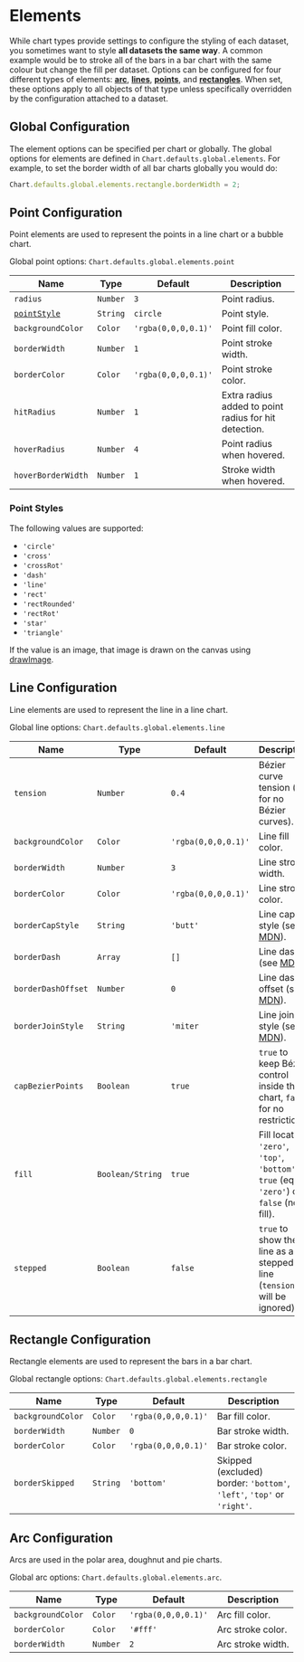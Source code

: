# Elements

While chart types provide settings to configure the styling of each dataset, you sometimes want to style **all datasets the same way**. A common example would be to stroke all of the bars in a bar chart with the same colour but change the fill per dataset. Options can be configured for four different types of elements: **[arc](#arc-configuration)**, **[lines](#line-configuration)**, **[points](#point-configuration)**, and **[rectangles](#rectangle-configuration)**. When set, these options apply to all objects of that type unless specifically overridden by the configuration attached to a dataset.

## Global Configuration

The element options can be specified per chart or globally. The global options for elements are defined in `Chart.defaults.global.elements`. For example, to set the border width of all bar charts globally you would do:

```javascript
Chart.defaults.global.elements.rectangle.borderWidth = 2;
```

## Point Configuration
Point elements are used to represent the points in a line chart or a bubble chart.

Global point options: `Chart.defaults.global.elements.point`

| Name | Type | Default | Description
| -----| ---- | --------| -----------
| `radius` | `Number` | `3` | Point radius.
| [`pointStyle`](#point-styles) | `String` | `circle` | Point style.
| `backgroundColor` | `Color` | `'rgba(0,0,0,0.1)'` | Point fill color.
| `borderWidth` | `Number` | `1` | Point stroke width.
| `borderColor` | `Color` | `'rgba(0,0,0,0.1)'` | Point stroke color.
| `hitRadius` | `Number` | `1` | Extra radius added to point radius for hit detection.
| `hoverRadius` | `Number` | `4` | Point radius when hovered.
| `hoverBorderWidth` | `Number` | `1` | Stroke width when hovered.

### Point Styles

The following values are supported:
- `'circle'`
- `'cross'`
- `'crossRot'`
- `'dash'`
- `'line'`
- `'rect'`
- `'rectRounded'`
- `'rectRot'`
- `'star'`
- `'triangle'`

If the value is an image, that image is drawn on the canvas using [drawImage](https://developer.mozilla.org/en/docs/Web/API/CanvasRenderingContext2D/drawImage).

## Line Configuration
Line elements are used to represent the line in a line chart.

Global line options: `Chart.defaults.global.elements.line`

| Name | Type | Default | Description
| -----| ---- | --------| -----------
| `tension` | `Number` | `0.4` | Bézier curve tension (`0` for no Bézier curves).
| `backgroundColor` | `Color` | `'rgba(0,0,0,0.1)'` | Line fill color.
| `borderWidth` | `Number` | `3` | Line stroke width.
| `borderColor` | `Color` | `'rgba(0,0,0,0.1)'` | Line stroke color.
| `borderCapStyle` | `String` | `'butt'` | Line cap style (see [MDN](https://developer.mozilla.org/en/docs/Web/API/CanvasRenderingContext2D/lineCap)).
| `borderDash` | `Array` | `[]` | Line dash (see [MDN](https://developer.mozilla.org/en-US/docs/Web/API/CanvasRenderingContext2D/setLineDash)).
| `borderDashOffset` | `Number` | `0` | Line dash offset (see [MDN](https://developer.mozilla.org/en-US/docs/Web/API/CanvasRenderingContext2D/lineDashOffset)).
| `borderJoinStyle` | `String` | `'miter` | Line join style (see [MDN](https://developer.mozilla.org/en-US/docs/Web/API/CanvasRenderingContext2D/lineJoin)).
| `capBezierPoints` | `Boolean` | `true` | `true` to keep Bézier control inside the chart, `false` for no restriction.
| `fill` | `Boolean/String` | `true` | Fill location: `'zero'`, `'top'`, `'bottom'`, `true` (eq. `'zero'`) or `false` (no fill).
| `stepped` | `Boolean` | `false` | `true` to show the line as a stepped line (`tension` will be ignored).

## Rectangle Configuration
Rectangle elements are used to represent the bars in a bar chart.

Global rectangle options: `Chart.defaults.global.elements.rectangle`

| Name | Type | Default | Description
| -----| ---- | --------| -----------
| `backgroundColor` | `Color` | `'rgba(0,0,0,0.1)'` | Bar fill color.
| `borderWidth` | `Number` | `0` | Bar stroke width.
| `borderColor` | `Color` | `'rgba(0,0,0,0.1)'` | Bar stroke color.
| `borderSkipped` | `String` | `'bottom'` | Skipped (excluded) border: `'bottom'`, `'left'`, `'top'` or `'right'`.

## Arc Configuration
Arcs are used in the polar area, doughnut and pie charts.

Global arc options: `Chart.defaults.global.elements.arc`.

| Name | Type | Default | Description
| -----| ---- | --------| -----------
| `backgroundColor` | `Color` | `'rgba(0,0,0,0.1)'` | Arc fill color.
| `borderColor` | `Color` | `'#fff'` | Arc stroke color.
| `borderWidth`| `Number` | `2` | Arc stroke width.
